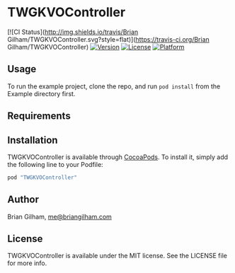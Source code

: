 # TWGKVOController

[![CI Status](http://img.shields.io/travis/Brian Gilham/TWGKVOController.svg?style=flat)](https://travis-ci.org/Brian Gilham/TWGKVOController)
[![Version](https://img.shields.io/cocoapods/v/TWGKVOController.svg?style=flat)](http://cocoapods.org/pods/TWGKVOController)
[![License](https://img.shields.io/cocoapods/l/TWGKVOController.svg?style=flat)](http://cocoapods.org/pods/TWGKVOController)
[![Platform](https://img.shields.io/cocoapods/p/TWGKVOController.svg?style=flat)](http://cocoapods.org/pods/TWGKVOController)

## Usage

To run the example project, clone the repo, and run `pod install` from the Example directory first.

## Requirements

## Installation

TWGKVOController is available through [CocoaPods](http://cocoapods.org). To install
it, simply add the following line to your Podfile:

```ruby
pod "TWGKVOController"
```

## Author

Brian Gilham, me@briangilham.com

## License

TWGKVOController is available under the MIT license. See the LICENSE file for more info.
